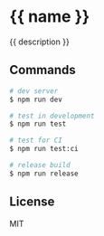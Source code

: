 # {{ name }}

{{ description }}

## Commands

```sh
# dev server
$ npm run dev

# test in development
$ npm run test

# test for CI
$ npm run test:ci

# release build
$ npm run release
```

## License

MIT
